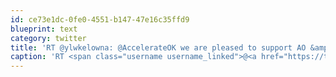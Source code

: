 ```yaml
---
id: ce73e1dc-0fe0-4551-b147-47e16c35ffd9
blueprint: text
category: twitter
title: 'RT @ylwkelowna: @AccelerateOK we are pleased to support AO &amp; the #hightech industry - you grow, we grow accelerateokanagan.com/2013/09/18/ylw…'
caption: 'RT <span class="username username_linked">@<a href="https://twitter.com/ylwkelowna" title="Kelowna International Airport">ylwkelowna</a></span>: <span class="username username_linked">@<a href="https://twitter.com/AccelerateOK" title="Accelerate Okanagan">AccelerateOK</a></span> we are pleased to support AO &amp; the <span class="hashtag hashtag_local">#<a href="http://tweettemp.darylchymko.ca/?tag=hightech">hightech</a> industry - you grow, we grow <a href="https://www.accelerateokanagan.com/2013/09/18/ylw-becomes-latest-ao-patron/" title="https://www.accelerateokanagan.com/2013/09/18/ylw-becomes-latest-ao-patron/" class="link link_untco">accelerateokanagan.com/2013/09/18/ylw…</a>'
---
```

